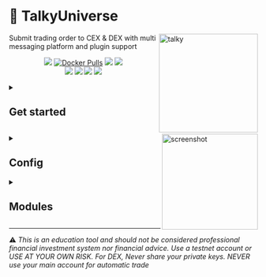 # 🗿 TalkyUniverse

<img src="https://i.imgur.com/Q7iDDyB.jpg" align="right"
     alt="talky" width="200" height="200">
<div align="left">



Submit trading order to CEX & DEX with multi messaging platform and plugin support

<p align="center">
<a href="https://github.com/mraniki/tt/"><img src="https://img.shields.io/badge/github-%23121011.svg?style=for-the-badge&logo=github&logoColor=white"></a>
<a href="https://hub.docker.com/r/mraniki/tt"><img alt="Docker Pulls" src="https://img.shields.io/docker/pulls/mraniki/tt?style=for-the-badge"></a>
<a href="https://github.com/mraniki/tt/"><img src="https://img.shields.io/github/stars/mraniki/tt?style=for-the-badge"></a>
<a href="https://github.com/mraniki/tt/issues"><img src="https://img.shields.io/github/issues/mraniki/tt?style=for-the-badge"></a><br>
<a href="https://talkytrader.github.io/wiki/"><img src="https://img.shields.io/badge/Wiki-%23000000.svg?style=for-the-badge&logo=wikipedia&logoColor=white"></a>
<a href="https://discord.gg/gMNERs5M9"><img src="https://img.shields.io/badge/Discord-%235865F2.svg?style=for-the-badge&logo=discord&logoColor=white"></a>
<a href="https://t.me/TTTalkyTraderChat/1"><img src="https://img.shields.io/badge/Telegram-2CA5E0?style=for-the-badge&logo=telegram&logoColor=white"></a>
<a href="https://coindrop.to/mraniki"><img src="https://img.shields.io/badge/CoinDrop-000?style=for-the-badge&logo=buymeacoffee&logoColor=white"></a>

</p>


</div>

<details close>
<summary><h2>Get started</h2></summary>

<ol>

<li>Create your channel/room and your platform bot</li>

- Telegram via <a href="https://core.telegram.org/bots/tutorial">Telegram @BotFather</a> and [create an API key](https://docs.telethon.dev/en/stable/basic/signing-in.html) 
- Discord via [Discord Dev portal](https://discord.com/developers/docs/intro)
- Matrix via [Matrix.org](https://turt2live.github.io/matrix-bot-sdk/index.html)

<li>Get your    
- DEX wallet address and private key
- CEX API Keys supported by [CCXT](https://github.com/ccxt/ccxt) or
</li>

<li>Create your config file settings.toml or use  <a href="https://github.com/talkytrader/wiki/blob/main/README.md#config">env variable</a></li>
https://github.com/talkytrader/wiki/blob/7b9a1caf49e92ae481a5d8401d782df7c1e21774/example_settings.toml#L2-L50

<li>Deploy via:
    
- docker 
          `docker pull mraniki/tt:latest` or `docker pull ghcr.io/mraniki/tt:latest`
- locally 
          `git clone https://github.com/mraniki/tt:main` && `pip install -r requirements.txt` 
</li>

<li>Start your container or if deployed locally use `python3 bot.py` to start</li>
<li>try it now<br>
<a href="https://app.koyeb.com/deploy?type=docker&image=docker.io/mraniki/tt&name=tt-demo"><img src="https://img.shields.io/badge/Deploy%20on%20Koyeb-blue?style=for-the-badge&logo=koyeb"></a></li>

</ol>

</details>

<img align="right" width="194" alt="screenshot" 
     src="https://github.com/mraniki/tt/assets/8766259/14cb1653-f6b4-44e7-b07c-d930060c7363">



<details close>
<summary><h2>Config</h2></summary>
https://github.com/talkytrader/wiki/blob/c9d39101f7f74233f6e7d756790373fbc2251a63/.env.example#L1-L114

</details>


<details close>
<summary><h2>Modules</h2></summary>

<h3>Talky</h3>
  
<a href="https://talkyuniverse.readthedocs.io/projects/talky/">Submit trading order to CEX & DEX with multi messaging platform and plugin support</a>

<h3>FindMyOrder</h3>

<a href="https://talkyuniverse.readthedocs.io/projects/fyndmyorder/">Find that order</a>

<h3>DXSP</h3>

<a href="https://talkyuniverse.readthedocs.io/projects/dxsp/">Swap made easy</a>

<h3>IamListening</h3>

Build a chat listener bot
<a href="https://talkyuniverse.readthedocs.io/projects/iamlistening/">Find that order</a>

<h3>TalkyTrend</h3>

<a href="https://talkyuniverse.readthedocs.io/projects/talkytrend/">Get the trend</a>

</details>


<HR>
⚠️ <em>This is an education tool and should not be considered professional financial investment system nor financial advice. Use a testnet account or USE AT YOUR OWN RISK. For DEX, Never share your private keys. NEVER use your main account for automatic trade</em>

